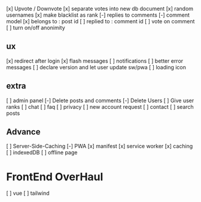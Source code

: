 [x] Upvote / Downvote
[x] separate votes into new db document
[x] random usernames
[x] make blacklist as rank
[-] replies to comments
    [-] comment model
        [x] belongs to : post id
        [ ] replied to : comment id
[ ] vote on comment
[ ] turn on/off anonimity

## ux
[x] redirect after login
[x] flash messages
[ ] notifications
[ ] better error messages
[ ] declare version and let user update sw/pwa
[ ] loading icon

## extra
[ ] admin panel
    [-] Delete posts and comments
    [-] Delete Users
    [ ] Give user ranks
[ ] chat
[ ] faq
    [ ] privacy
    [ ] new account request
    [ ] contact
[ ] search posts

## Advance
[ ] Server-Side-Caching
[-] PWA
    [x] manifest
    [x] service worker
    [x] caching
    [ ] indexedDB
    [ ] offline page

# FrontEnd OverHaul
[ ] vue
[ ] tailwind